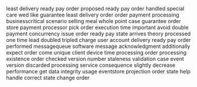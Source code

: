 least delivery ready pay order proposed ready pay order handled special care wed like guarantee least delivery order order payment processing businesscritical scenario selling meal whole point case guarantee order store payment processor pick order execution time important avoid double payment concurrency issue order ready pay state arrives theory processed one time lead doubled tripled charge user account delivery ready pay order performed messagequeue software message acknowledgment additionally expect order come unique client device time processing order processing existence order checked version number staleness validation case event version discarded processing service consequence slightly decrease performance get data integrity usage eventstore projection order state help handle correct state change order